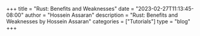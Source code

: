 +++
title = "Rust: Benefits and Weaknesses"
date = "2023-02-27T11:13:45-08:00"
author = "Hossein Assaran"
description = "Rust: Benefits and Weaknesses by Hossein Assaran"
categories = ["Tutorials"]
type = "blog"
+++




